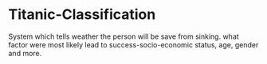# Titanic-Classification
System which tells weather the person will be save from sinking. what factor were most likely lead to success-socio-economic status, age, gender and more.
